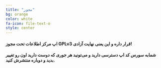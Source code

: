 ```yaml
---
title: "مجوز"
bg: orange
color: white
fa-icon: file-text-o
style: center
---
```

#### اپ مرکز اطلاعات تحت مجوز GPLv3 قرار داره و این یعنی نهایت آزادی!

#### شمابه سورس کد اپ دسترسی دارید و می‌تونید هر جوری که دوست دارید اون رو تغییر بدید و دوباره منتشرش کنید.
